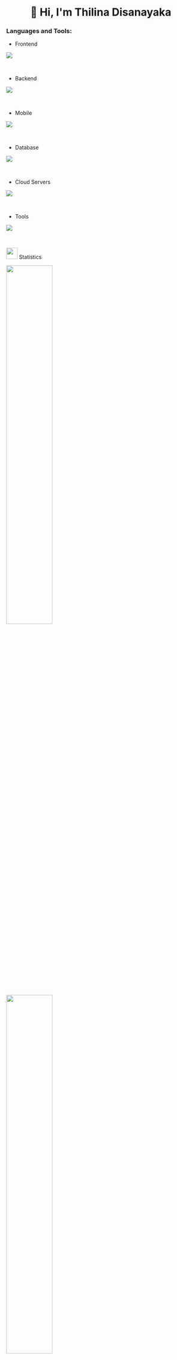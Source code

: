 <h1 align="center">👋 Hi, I'm Thilina Disanayaka</h1>

<h3 align="left">Languages and Tools:</h3>

- Frontend
<p align="left">
  <a href="https://skillicons.dev">
    <img src="https://skillicons.dev/icons?i=js,ts,react,nextjs,redux,tailwind,materialui" />
  </a>
</p>
<br>

- Backend
<p align="left">
  <a href="https://skillicons.dev">
    <img src="https://skillicons.dev/icons?i=nodejs,java,express,adonisjs" />
  </a>
</p>
<br>

- Mobile
<p align="left">
  <a href="https://skillicons.dev">
    <img src="https://skillicons.dev/icons?i=flutter,react" />
  </a>
</p>
<br>

- Database
<p align="left">
  <a href="https://skillicons.dev">
    <img src="https://skillicons.dev/icons?i=mongodb,mysql" />
  </a>
</p>

<br>

- Cloud Servers
<p align="left">
  <a href="https://skillicons.dev">
    <img src="https://skillicons.dev/icons?i=aws,firebase" />
  </a>
</p>
<br>

- Tools
<p align="left">
  <a href="https://skillicons.dev">
    <img src="https://skillicons.dev/icons?i=git,github,docker,figma,vscode,postman,linux,jenkins" />
  </a>
</p>
<br>

<img src="https://media4.giphy.com/media/MIGbtLZoVjbl0bYbAd/giphy.gif?cid=ecf05e472t2h0i8d7dcjaoau9iqtchhr899hxmpxzzgc7lyw&rid=giphy.gif" width="30"> Statistics
<br/>
<p align="left">
  <a >
    <img width="49.5%" src="https://github-readme-stats.vercel.app/api?username=dltmthilina&show_icons=true&include_all_commits=true&theme=radical&hide_border=true">   
  </a>
</p>
<p align="left">
  <a>
    <img width="49.5%" src="https://github-readme-streak-stats.herokuapp.com/?user=dltmthilina&theme=radical&hide_border=true">		  
  </a>
</p>
<br>
<p align="left">
  <a>
    <img width="49.5%" src="https://github-readme-stats.vercel.app/api/top-langs/?username=dltmthilina&theme=radical&bg_color=282828&hide_border=true&include_all_commits=true&count_private=true&layout=compact">
  </a>
</p>



<!--
**dltmthilina/dltmthilina** is a ✨ _special_ ✨ repository because its `README.md` (this file) appears on your GitHub profile.

Here are some ideas to get you started:

- 🔭 I’m currently working on ...
- 🌱 I’m currently learning ...
- 👯 I’m looking to collaborate on ...
- 🤔 I’m looking for help with ...
- 💬 Ask me about ...
- 📫 How to reach me: ...
- 😄 Pronouns: ...
- ⚡ Fun fact: ...
-->
